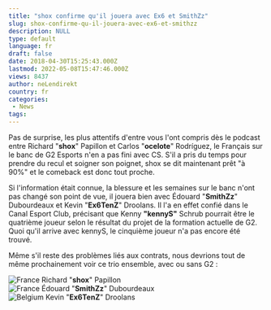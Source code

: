 ```yaml
---
title: "shox confirme qu'il jouera avec Ex6 et SmithZz"
slug: shox-confirme-qu-il-jouera-avec-ex6-et-smithzz
description: NULL
type: default
language: fr
draft: false
date: 2018-04-30T15:25:43.000Z
lastmod: 2022-05-08T15:47:46.000Z
views: 8437
author: neLendirekt
country: fr
categories:
 - News
tags:
---
```

Pas de surprise, les plus attentifs d'entre vous l'ont compris dès le podcast entre Richard "**shox**" Papillon et Carlos "**ocelote**" Rodríguez, le Français sur le banc de G2 Esports n'en a pas fini avec CS. S'il a pris du temps pour prendre du recul et soigner son poignet, shox se dit maintenant prêt "à 90%" et le comeback est donc tout proche.

Si l'information était connue, la blessure et les semaines sur le banc n'ont pas changé son point de vue, il jouera bien avec Édouard "**SmithZz**" Dubourdeaux et Kevin "**Ex6TenZ**" Droolans. Il l'a en effet confié dans le Canal Esport Club, précisant que Kenny **"kennyS"** Schrub pourrait être le quatrième joueur selon le résultat du projet de la formation actuelle de G2\. Quoi qu'il arrive avec kennyS, le cinquième joueur n'a pas encore été trouvé.

Même s'il reste des problèmes liés aux contrats, nous devrions tout de même prochainement voir ce trio ensemble, avec ou sans G2 :

![France](/images/countries/fr.svg)⁠ Richard "**shox**" Papillon  
![France](/images/countries/fr.svg)⁠ Édouard "**SmithZz**" Dubourdeaux  
![Belgium](/images/countries/be.svg)⁠ Kevin "**Ex6TenZ**" Droolans
